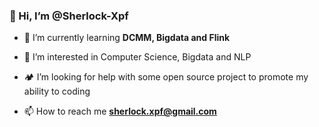 ### 👋 Hi, I’m @Sherlock-Xpf

- 🌱 I’m currently learning **DCMM, Bigdata and Flink**

- 👀 I’m interested in Computer Science, Bigdata and NLP

- 🏕️ I’m looking for help with some open source project to promote my ability to coding

- 📫 How to reach me **sherlock.xpf@gmail.com**


